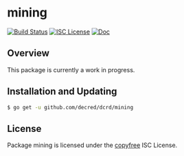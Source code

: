 mining
======

[![Build Status](https://github.com/decred/dcrd/workflows/Build%20and%20Test/badge.svg)](https://github.com/decred/dcrd/actions)
[![ISC License](https://img.shields.io/badge/license-ISC-blue.svg)](http://copyfree.org)
[![Doc](https://img.shields.io/badge/doc-reference-blue.svg)](https://pkg.go.dev/github.com/decred/dcrd/mining/v3)

## Overview

This package is currently a work in progress.

## Installation and Updating

```bash
$ go get -u github.com/decred/dcrd/mining
```

## License

Package mining is licensed under the [copyfree](http://copyfree.org) ISC
License.
